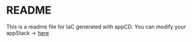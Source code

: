 # README
This is a readme file for IaC generated with appCD.
You can modify your appStack -> [here](http://cloud.stackgen.com/appstacks/b9647117-446f-4fa8-82d9-874c2af6dcc5)

